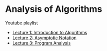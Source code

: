 # Analysis of Algorithms
[Youtube playlist](https://www.youtube.com/playlist?list=PLOtl7M3yp-DX6ic0HGT0PUX_wiNmkWkXx)
- [Lecture 1: Introduction to Algorithms](/TYCS/ad/lec1.md)
- [Lecture 2: Asymptotic Notation](/TYCS/ad/lec2.md)
- [Lecture 3: Program Analysis](/TYCS/ad/lec3.md)